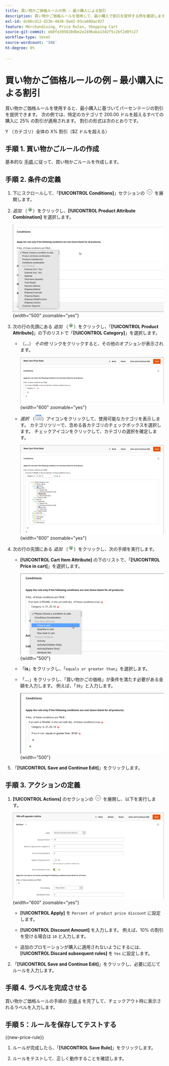 ```yaml
---
title: 買い物かご価格ルールの例 – 最小購入による割引
description: 買い物かご価格ルールを使用して、最小購入で割引を提供する例を確認します。
exl-id: dc06cd12-d23b-4836-9ad2-93ca60dac927
feature: Merchandising, Price Rules, Shopping Cart
source-git-commit: eb0fe395020dbe2e2496aba13d2f5c2bf2d0fc27
workflow-type: tm+mt
source-wordcount: '346'
ht-degree: 0%

---
```


# 買い物かご価格ルールの例 – 最小購入による割引

買い物かご価格ルールを使用すると、最小購入に基づいてパーセンテージの割引を提供できます。 次の例では、特定のカテゴリで 200.00 ドルを超えるすべての購入に 25% の割引が適用されます。 割引の形式は次のとおりです。

Y （カテゴリ）全体の X% 割引（$Z ドルを超える）

## 手順 1. 買い物かごルールの作成

基本的な [ 手順 ](price-rules-cart.md) に従って、買い物かごルールを作成します。

## 手順 2. 条件の定義

1. 下にスクロールして、「**[!UICONTROL Conditions]**」セクションの ![ 展開セレクター ](../assets/icon-display-expand.png) を展開します。

1. _追加_ （![ 追加アイコン ](../assets/icon-add-green-circle.png)）をクリックし、**[!UICONTROL Product Attribute Combination]** を選択します。

   ![ 買い物かご価格ルール条件 – 製品属性の組み合わせ ](./assets/condition1.png){width="500" zoomable="yes"}

1. 次の行の先頭にある _追加_ （![ 追加アイコン ](../assets/icon-add-green-circle.png)）をクリックし、「**[!UICONTROL Product Attribute]**」の下のリストで「**[!UICONTROL Category]**」を選択します。

   - （**...**） _その他_ リンクをクリックすると、その他のオプションが表示されます。

     ![ 買い物かご価格ルールの条件 – カテゴリオプション ](./assets/condition3.png){width="600" zoomable="yes"}

   - _選択_ （![ リストアイコン ](../assets/icon-list-chooser.png)）アイコンをクリックして、使用可能なカテゴリを表示します。 カテゴリツリーで、含める各カテゴリのチェックボックスを選択します。 チェックアイコンをクリックして、カテゴリの選択を確定します。

     ![ 買い物かご価格ルール条件 – カテゴリ ](./assets/condition4.png){width="600" zoomable="yes"}

1. 次の行の先頭にある _追加_ （![ 追加アイコン ](../assets/icon-add-green-circle.png)）をクリックし、次の手順を実行します。

   - **[!UICONTROL Cart Item Attribute]** の下のリストで、「**[!UICONTROL Price in cart]**」を選択します。

     ![ 買い物かご価格ルール条件 – 買い物かご品目属性 ](./assets/condition5.png){width="500"}

   - 「**is**」をクリックし、「`equals or greater than`」を選択します。

   - 「**...**」をクリックし、「買い物かごの価格」が条件を満たす必要がある金額を入力します。 例えば、「`30`」と入力します。

     ![ 買い物かご価格ルールの条件 – 買い物かごの価格 ](./assets/condition6.png){width="500"}

1. 「**[!UICONTROL Save and Continue Edit]**」をクリックします。

## 手順 3. アクションの定義

1. **[!UICONTROL Actions]** のセクションの ![ 展開セレクター ](../assets/icon-display-expand.png) を展開し、以下を実行します。

   ![ 買い物かご価格ルールアクション ](./assets/minimum-discount-actions.png){width="600" zoomable="yes"}

   - **[!UICONTROL Apply]** を `Percent of product price discount` に設定します。

   - **[!UICONTROL Discount Amount]** を入力します。 例えば、10% の割引を受ける場合は `10` と入力します。

   - 追加のプロモーションが購入に適用されないようにするには、**[!UICONTROL Discard subsequent rules]** を `Yes` に設定します。

1. 「**[!UICONTROL Save and Continue Edit]**」をクリックし、必要に応じてルールを入力します。

## 手順 4. ラベルを完成させる

買い物かご価格ルールの手順の [ 手順 4](price-rules-cart.md) を完了して、チェックアウト時に表示されるラベルを入力します。

## 手順 5：ルールを保存してテストする

{{new-price-rule}}

1. ルールが完成したら、「**[!UICONTROL Save Rule]**」をクリックします。

1. ルールをテストして、正しく動作することを確認します。

